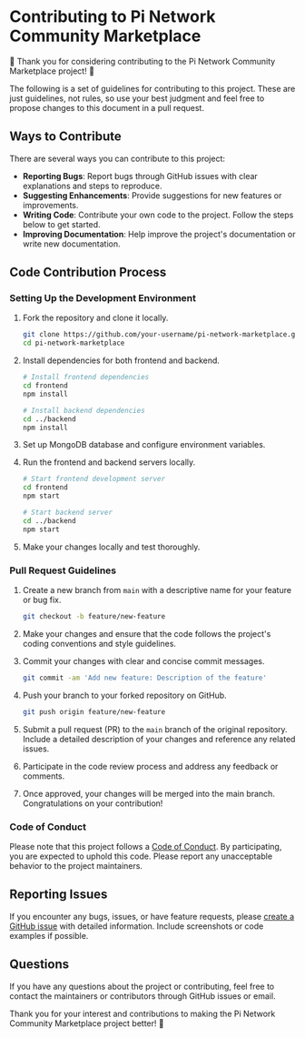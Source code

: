 # Contributing to Pi Network Community Marketplace

🎉 Thank you for considering contributing to the Pi Network Community Marketplace project! 🎉

The following is a set of guidelines for contributing to this project. These are just guidelines, not rules, so use your best judgment and feel free to propose changes to this document in a pull request.

## Ways to Contribute

There are several ways you can contribute to this project:

- **Reporting Bugs**: Report bugs through GitHub issues with clear explanations and steps to reproduce.
- **Suggesting Enhancements**: Provide suggestions for new features or improvements.
- **Writing Code**: Contribute your own code to the project. Follow the steps below to get started.
- **Improving Documentation**: Help improve the project's documentation or write new documentation.

## Code Contribution Process

### Setting Up the Development Environment

1. Fork the repository and clone it locally.
   
   ```bash
   git clone https://github.com/your-username/pi-network-marketplace.git
   cd pi-network-marketplace
   ```

2. Install dependencies for both frontend and backend.

   ```bash
   # Install frontend dependencies
   cd frontend
   npm install
   
   # Install backend dependencies
   cd ../backend
   npm install
   ```

3. Set up MongoDB database and configure environment variables.

4. Run the frontend and backend servers locally.

   ```bash
   # Start frontend development server
   cd frontend
   npm start
   
   # Start backend server
   cd ../backend
   npm start
   ```

5. Make your changes locally and test thoroughly.

### Pull Request Guidelines

1. Create a new branch from `main` with a descriptive name for your feature or bug fix.

   ```bash
   git checkout -b feature/new-feature
   ```

2. Make your changes and ensure that the code follows the project's coding conventions and style guidelines.

3. Commit your changes with clear and concise commit messages.

   ```bash
   git commit -am 'Add new feature: Description of the feature'
   ```

4. Push your branch to your forked repository on GitHub.

   ```bash
   git push origin feature/new-feature
   ```

5. Submit a pull request (PR) to the `main` branch of the original repository. Include a detailed description of your changes and reference any related issues.

6. Participate in the code review process and address any feedback or comments.

7. Once approved, your changes will be merged into the main branch. Congratulations on your contribution!

### Code of Conduct

Please note that this project follows a [Code of Conduct](CODE_OF_CONDUCT.md). By participating, you are expected to uphold this code. Please report any unacceptable behavior to the project maintainers.

## Reporting Issues

If you encounter any bugs, issues, or have feature requests, please [create a GitHub issue](https://github.com/your-username/pi-network-marketplace/issues) with detailed information. Include screenshots or code examples if possible.

## Questions

If you have any questions about the project or contributing, feel free to contact the maintainers or contributors through GitHub issues or email.

Thank you for your interest and contributions to making the Pi Network Community Marketplace project better! 🚀
